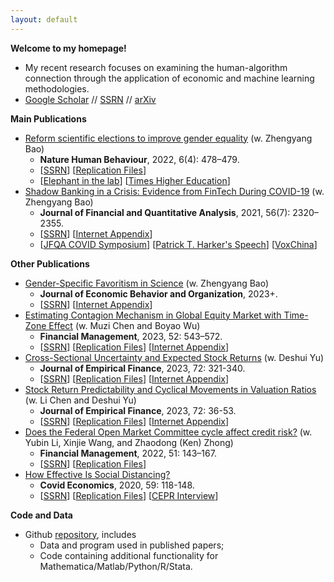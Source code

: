 ```yaml
---
layout: default
---
```


**Welcome to my homepage!**
- My recent research focuses on examining the human-algorithm connection through the application of economic and machine learning methodologies.
- [Google Scholar](https://scholar.google.com/citations?user=CZ61snQAAAAJ&hl=en&oi=ao) // [SSRN](https://papers.ssrn.com/sol3/cf_dev/AbsByAuth.cfm?per_id=3911606) // [arXiv](https://arxiv.org/a/huang_d_2.html)


**Main Publications**
- [Reform scientific elections to improve gender equality](https://www.nature.com/articles/s41562-022-01322-w) (w. Zhengyang Bao)
  - **Nature Human Behaviour**, 2022, 6(4): 478–479.
  -  [[SSRN](https://papers.ssrn.com/sol3/papers.cfm?abstract_id=4060205)] [[Replication Files](https://osf.io/gvy9c/)]
  - [[Elephant in the lab](https://elephantinthelab.org/gender-disparity-in-science/)] [[Times Higher Education](https://www.timeshighereducation.com/blog/china-must-do-more-support-gender-equality-science)]
- [Shadow Banking in a Crisis: Evidence from FinTech During COVID-19](https://doi.org/10.1017/S0022109021000430) (w. Zhengyang Bao)
  - **Journal of Financial and Quantitative Analysis**, 2021, 56(7): 2320–2355.
  - [[SSRN](https://papers.ssrn.com/sol3/papers.cfm?abstract_id=3734770)] [[Internet Appendix](https://drive.google.com/file/d/1xmnwf_dNR22ohyOeyFoZBCG_6OGv9Gvm/view?usp=sharing)]
  - [[JFQA COVID Symposium](https://jfqa.org/jfqa-home/covid-symposium/)] [[Patrick T. Harker's Speech](https://youtu.be/KGbMgL1M6E4?t=572)] [[VoxChina](http://voxchina.org/show-3-241.html)] 

**Other Publications**
- [Gender-Specific Favoritism in Science](https://doi.org/10.1016/j.jebo.2023.07.011) (w. Zhengyang Bao)
  - **Journal of Economic Behavior and Organization**, 2023+. 
  - [[SSRN](https://papers.ssrn.com/sol3/papers.cfm?abstract_id=4163680)] [[Internet Appendix](https://drive.google.com/file/d/1NbPASga_Fd6_AGsISks2ra4r-N5MhbXT/view?usp=sharing)]
- [Estimating Contagion Mechanism in Global Equity Market with Time-Zone Effect](https://onlinelibrary.wiley.com/doi/10.1111/fima.12430) (w. Muzi Chen and Boyao Wu)
  - **Financial Management**, 2023, 52: 543–572.
  - [[SSRN](https://papers.ssrn.com/sol3/papers.cfm?abstract_id=3491596)] [[Replication Files](https://github.com/difang-huang/LASSO-TZ)] [[Internet Appendix](https://drive.google.com/file/d/1A4l217LoTxaGwZRPFHTgodUgbGNhmRYB/view?usp=sharing)]
- [Cross-Sectional Uncertainty and Expected Stock Returns](https://www.sciencedirect.com/science/article/abs/pii/S092753982300035X) (w. Deshui Yu)
  - **Journal of Empirical Finance**, 2023, 72: 321-340.
  - [[SSRN](https://papers.ssrn.com/sol3/papers.cfm?abstract_id=3907264)] [[Replication Files](https://github.com/difang-huang/csu)] [[Internet Appendix](https://drive.google.com/file/d/1qXQaJqHFTv_A-f5Fd8s0S3Dq-CyUIG6B/view?usp=share_link)]
- [Stock Return Predictability and Cyclical Movements in Valuation Ratios](https://doi.org/10.1016/j.jempfin.2023.02.004) (w. Li Chen and Deshui Yu)
  - **Journal of Empirical Finance**, 2023, 72: 36-53.
  - [[SSRN](https://papers.ssrn.com/sol3/papers.cfm?abstract_id=3755710)] [[Replication Files](https://github.com/difang-huang/cyclical-movement)] [[Internet Appendix](https://drive.google.com/file/d/192zhwxNL7MBcDgQOdFHPtKJmokLBwabY/view?usp=sharing)]
- [Does the Federal Open Market Committee cycle affect credit risk?](https://doi.org/10.1111/fima.12364) (w. Yubin Li, Xinjie Wang, and Zhaodong (Ken) Zhong)
  - **Financial Management**, 2022, 51: 143–167.
  - [[SSRN](https://papers.ssrn.com/sol3/papers.cfm?abstract_id=3512662)]  [[Replication Files](https://github.com/difang-huang/fomc-cycle)]
- [How Effective Is Social Distancing?](https://mailchi.mp/cepr/press-release-covid-economics-vetted-and-real-time-papers-59)
  - **Covid Economics**, 2020, 59: 118-148. 
  - [[SSRN](https://papers.ssrn.com/sol3/papers.cfm?abstract_id=3680321)]  [[Replication Files](https://github.com/difang-huang/social-distancing)] [[CEPR Interview](https://www.youtube.com/watch?v=K6GAchZP9E8&t=1s&ab_channel=CEPR%26VideoVox)]

**Code and Data**
- Github [repository](https://github.com/difang-huang?tab=repositories), includes
  -  Data and program used in published papers;
  -  Code containing additional functionality for Mathematica/Matlab/Python/R/Stata.
